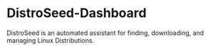 # DistroSeed-Dashboard
DistroSeed is an automated assistant for finding, downloading, and managing Linux Distributions.
